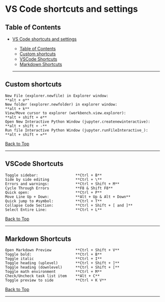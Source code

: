 # VS Code shortcuts and settings

## Table of Contents

- [VS Code shortcuts and settings](#vs-code-shortcuts-and-settings)
  - [Table of Contents](#table-of-contents)
  - [Custom shortcuts](#custom-shortcuts)
  - [VSCode Shortcuts](#vscode-shortcuts)
  - [Markdown Shortcuts](#markdown-shortcuts)
  
  ---

## Custom shortcuts

    New File (explorer.newfile) in Explorer window:                         **alt + o**
    New folder (explorer.newfolder) in explorer window:                     **alt + k**
    View/Move cursor to explorer (workbench.view.explorer):                 **alt + shift + e**
    Open New Interactive Python Window (jupyter.createnewinteractive):      **alt + shift + -**
    Run file Interactive Python Window (jupyter.runFileInteractive_):       **alt + shift + =**

[Back to Top](#table-of-contents)

---

## VSCode Shortcuts

    Toggle sidebar:                 **Ctrl + B**
    Side by side editing            **Ctrl + \**
    Errors and warnings:            **Ctrl + Shift + M**
    Cycle Through Errors            **F8 & Shift F8**
    Quick open:                     **Ctrl + P**
    Move Line Up + Down:            **Alt + Up & Alt + Down**
    Quick jump to #symbol:          **Ctrl + T**
    Collapse Code Section:          **Ctrl + Shift + [ and ]**
    Select Entire Line:             **Ctrl + L**

[Back to Top](#table-of-contents)

---

## Markdown Shortcuts

    Open Markdown Preview           **Ctrl + Shift + V**
    Toggle bold:                    **Ctrl + B**
    Toggle italic                   **Ctrl + I**
    Toggle heading (uplevel)        **Ctrl + Shift + ]**
    Toggle heading (downlevel)      **Ctrl + Shift + [**
    Toggle math environment         **Ctrl + M**
    Check/Uncheck task list item    **Alt + C**
    Toggle preview to side          **Ctrl + K V**

[Back to Top](#table-of-contents)

---
